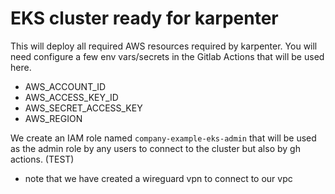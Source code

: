 # EKS cluster ready for karpenter
This will deploy all required AWS resources required by karpenter. You will need configure a few env vars/secrets in the Gitlab Actions that will be used here.
- AWS_ACCOUNT_ID
- AWS_ACCESS_KEY_ID
- AWS_SECRET_ACCESS_KEY
- AWS_REGION


We create an IAM role named `company-example-eks-admin` that will be used as the admin role by any users to connect to the cluster but also by gh actions. (TEST)
- note that we have created a wireguard vpn to connect to our vpc
